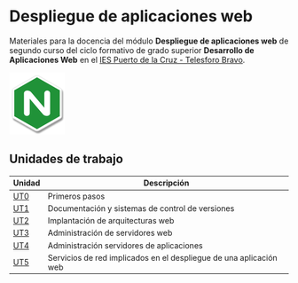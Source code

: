 # Despliegue de aplicaciones web

Materiales para la docencia del módulo **Despliegue de aplicaciones web** de segundo curso del ciclo formativo de grado superior **Desarrollo de Aplicaciones Web** en el [IES Puerto de la Cruz - Telesforo Bravo](http://iespto.es).

![Nginx Sticker](nginx-sticker.png)

## Unidades de trabajo

| Unidad       | Descripción                                                        |
| ------------ | ------------------------------------------------------------------ |
| [UT0](./ut0) | Primeros pasos                                                     |
| [UT1](./ut1) | Documentación y sistemas de control de versiones                   |
| [UT2](./ut2) | Implantación de arquitecturas web                                  |
| [UT3](./ut3) | Administración de servidores web                                   |
| [UT4](./ut4) | Administración servidores de aplicaciones                          |
| [UT5](./ut5) | Servicios de red implicados en el despliegue de una aplicación web |
